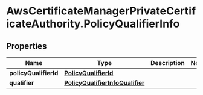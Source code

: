 # AwsCertificateManagerPrivateCertificateAuthority.PolicyQualifierInfo

## Properties

Name | Type | Description | Notes
------------ | ------------- | ------------- | -------------
**policyQualifierId** | [**PolicyQualifierId**](PolicyQualifierId.md) |  | 
**qualifier** | [**PolicyQualifierInfoQualifier**](PolicyQualifierInfoQualifier.md) |  | 


